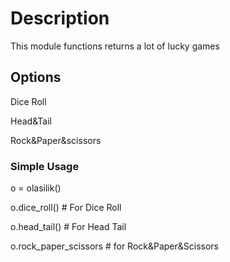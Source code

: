 <div>
<h1>Description</h1>
<p>This module functions returns a lot of lucky games</p>
</div>
<div>
<h2>Options</h2>
<p>Dice Roll</p>
<p>Head&Tail</p>
<p>Rock&Paper&scissors</p>
</div>
<div>
<h3>Simple Usage</h3>
<p>o = olasilik()</p>
<p>o.dice_roll() # For Dice Roll</p>
<p>o.head_tail() # For Head Tail</p>
<p>o.rock_paper_scissors # for Rock&Paper&Scissors</p>
  </div>
